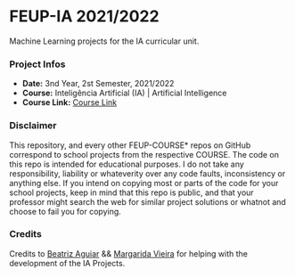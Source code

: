 # FEUP-IA 2021/2022
Machine Learning projects for the IA curricular unit.

### Project Infos
* **Date:** 3nd Year, 2st Semester, 2021/2022
* **Course:** Inteligência Artificial (IA) | Artificial Intelligence
* **Course Link:** [Course Link](https://sigarra.up.pt/feup/en/UCURR_GERAL.FICHA_UC_VIEW?pv_ocorrencia_id=484442)

### Disclaimer
This repository, and every other FEUP-COURSE* repos on GitHub correspond to school projects from the respective COURSE. The code on this repo is intended for educational purposes. I do not take any responsibility, liability or whateverity over any code faults, inconsistency or anything else. If you intend on copying most or parts of the code for your school projects, keep in mind that this repo is public, and that your professor might search the web for similar project solutions or whatnot and choose to fail you for copying.

### Credits
Credits to [Beatriz Aguiar](https://github.com/beatriz-ag) && [Margarida Vieira](https://github.com/margaridav27) for helping with the development of the IA Projects.
